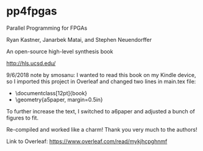 # pp4fpgas
Parallel Programming for FPGAs

Ryan Kastner, Janarbek Matai, and Stephen Neuendorffer

An open-source high-level synthesis book

http://hls.ucsd.edu/

9/6/2018 note by smosanu:
I wanted to read this book on my Kindle device, so I imported this project in Overleaf and changed two lines in main.tex file:
- \documentclass[12pt]{book}
- \geometry{a5paper, margin=0.5in}

To further increase the text, I switched to a6paper and adjusted a bunch of figures to fit.

Re-compiled and worked like a charm! Thank you very much to the authors!

Link to Overleaf: https://www.overleaf.com/read/mykjhcpghnmf
